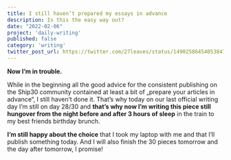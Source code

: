 ```yaml
---
title: I still haven’t prepared my essays in advance
description: Is this the easy way out?
date: "2022-02-06"
project: 'daily-writing'
published: false
category: 'writing'
twitter_post_url: https://twitter.com/27leaves/status/1490258645405384705
---
```


**Now I’m in trouble.**

While in the beginning all the good advice for the consistent publishing on the Ship30 community contained at least a bit of „prepare your articles in advance“, I still haven’t done it. That’s why today on our last official writing day I’m still on day 28/30 and  **that’s why now I’m writing this piece still hungover from the night before and after 3 hours of sleep**  in the train to my best friends birthday brunch.

**I’m still happy about the choice**  that I took my laptop with me and that I’ll publish something today. And I will also finish the 30 pieces tomorrow and the day after tomorrow, I promise!